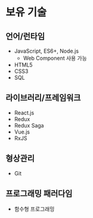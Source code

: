 # 보유 기술

## 언어/런타임

- JavaScript, ES6+, Node.js
  - Web Component 사용 가능
- HTML5
- CSS3
- SQL

## 라이브러리/프레임워크

- React.js
- Redux
- Redux Saga
- Vue.js
- RxJS

## 형상관리

- Git

## 프로그래밍 패러다임

- 함수형 프로그래밍 
